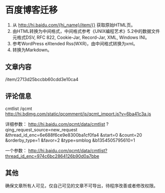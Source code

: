 百度博客迁移
==========

1. 从 http://hi.baidu.com/{hi_name}/item/{} 获取原始HTML页。
2. 由HTML转换为中间格式，中间格式参考《UNIX编程艺术》5.2中的数据文件元格式DSV, RFC 822, Cookie-Jar, Record-Jar, XML, Windows INI。
3. 参考WordPress eXtended Rss(WXR)，由中间格式转换为xml。
4. 转换为Markdown。


文章内容
-------
/item/2713d25bccbb60cdd3e10ca4  

评论信息
-------
cmtlist /qcmt  
http://hi.bdimg.com/static/qcomment/js/qcmt_import.js?v=6ba41c3a.js

详细参数：
http://hi.baidu.com/qcmt/data/cmtlist
?qing_request_source=new_request
&thread_id_enc=6e688f6ce9e8300ba1cf0fa4
&start=0
&count=20
&orderby_type=1
&favor=2
&type=smblog
&b1354505795610=1

一个参数：
http://hi.baidu.com/qcmt/data/cmtlist?thread_id_enc=974c6bc2864126b90d0a7bbe

其他
---
确保文章所有人可见，仅自己可见的文章不可导出，待程序改善或者修改权限。